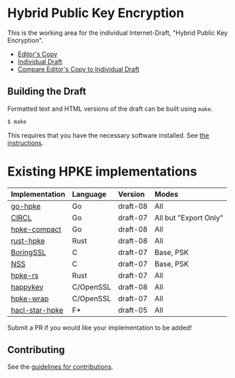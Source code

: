 # Hybrid Public Key Encryption

This is the working area for the individual Internet-Draft, "Hybrid Public Key Encryption".

* [Editor's Copy](https://cfrg.github.io/draft-irtf-cfrg-hpke/#go.draft-irtf-cfrg-hpke.html)
* [Individual Draft](https://tools.ietf.org/html/draft-irtf-cfrg-hpke)
* [Compare Editor's Copy to Individual Draft](https://cfrg.github.io/draft-irtf-cfrg-hpke/#go.draft-irtf-cfrg-hpke.diff)

## Building the Draft

Formatted text and HTML versions of the draft can be built using `make`.

```sh
$ make
```

This requires that you have the necessary software installed.  See
[the instructions](https://github.com/martinthomson/i-d-template/blob/master/doc/SETUP.md).

# Existing HPKE implementations

| Implementation                                     | Language | Version  | Modes  |
| -------------------------------------------------- |:---------|:---------|:-------|
| [go-hpke](https://github.com/cisco/go-hpke)        | Go       | draft-08 | All    |
| [CIRCL](https://github.com/cloudflare/circl/tree/master/hpke) | Go       | draft-07 | All but "Export Only" |
| [hpke-compact](https://github.com/jedisct1/go-hpke-compact)   | Go       | draft-08 | All    |
| [rust-hpke](https://github.com/rozbb/rust-hpke)    | Rust     | draft-08 | All    |
| [BoringSSL](https://boringssl.googlesource.com/boringssl/+/HEAD/crypto/hpke/) | C | draft-07 | Base, PSK |
| [NSS](https://hg.mozilla.org/projects/nss/file/tip/lib/pk11wrap) | C | draft-07 | Base, PSK |
| [hpke-rs](https://github.com/franziskuskiefer/hpke-rs)    | Rust     | draft-07 | All    |
| [happykey](https://github.com/sftcd/happykey) | C/OpenSSL | draft-08 | All |
| [hpke-wrap](https://github.com/danharkins/hpke-wrap) | C/OpenSSL | draft-07 | All |
| [hacl-star-hpke](https://github.com/project-everest/hacl-star/blob/_blipp_hpke/specs/Spec.Agile.HPKE.fsti) | F\* | draft-05 | All |

Submit a PR if you would like your implementation to be added!

## Contributing

See the
[guidelines for contributions](https://github.com/cfrg/draft-irtf-cfrg-hpke/blob/master/CONTRIBUTING.md).
